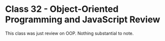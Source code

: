 # Class 32 - Object-Oriented Programming and JavaScript Review

This class was just review on OOP. Nothing substantial to note.
